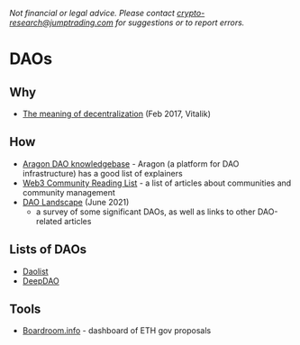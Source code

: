 _Not financial or legal advice.  Please contact [crypto-research@jumptrading.com](crypto-research@jumptrading.com)
for suggestions or to report errors._

DAOs
======

## Why
* [The meaning of decentralization](https://medium.com/@VitalikButerin/the-meaning-of-decentralization-a0c92b76a274) (Feb 2017, Vitalik)

## How
* [Aragon DAO knowledgebase](https://aragon.org/dao) - Aragon (a platform for DAO infrastructure) has a good list of explainers
* [Web3 Community Reading List](https://0xgestalt.notion.site/1a71a977e8f64dcfa3c57878bfc0f54b?v=1d5206d7d72244b0893fa9b7982871e4) -
  a list of articles about communities and community management
* [DAO Landscape](https://coopahtroopa.mirror.xyz/_EDyn4cs9tDoOxNGZLfKL7JjLo5rGkkEfRa_a-6VEWw) (June 2021)
  - a survey of some significant DAOs, as well as links to other DAO-related articles

## Lists of DAOs
* [Daolist](https://daolist.fyi/)
* [DeepDAO](https://deepdao.io/)

## Tools
* [Boardroom.info](https://app.boardroom.info/) - dashboard of ETH gov proposals